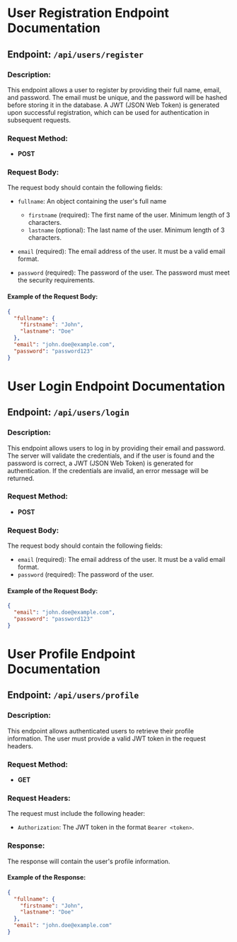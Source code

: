 # User Registration Endpoint Documentation

## Endpoint: `/api/users/register`

### Description:

This endpoint allows a user to register by providing their full name, email, and password. The email must be unique, and the password will be hashed before storing it in the database. A JWT (JSON Web Token) is generated upon successful registration, which can be used for authentication in subsequent requests.

### Request Method:

- **POST**

### Request Body:

The request body should contain the following fields:

- `fullname`: An object containing the user's full name

  - `firstname` (required): The first name of the user. Minimum length of 3 characters.
  - `lastname` (optional): The last name of the user. Minimum length of 3 characters.

- `email` (required): The email address of the user. It must be a valid email format.

- `password` (required): The password of the user. The password must meet the security requirements.

#### Example of the Request Body:

```json
{
  "fullname": {
    "firstname": "John",
    "lastname": "Doe"
  },
  "email": "john.doe@example.com",
  "password": "password123"
}
```

# User Login Endpoint Documentation

## Endpoint: `/api/users/login`

### Description:
This endpoint allows users to log in by providing their email and password. The server will validate the credentials, and if the user is found and the password is correct, a JWT (JSON Web Token) is generated for authentication. If the credentials are invalid, an error message will be returned.

### Request Method:
- **POST**

### Request Body:
The request body should contain the following fields:

- `email` (required): The email address of the user. It must be a valid email format.
- `password` (required): The password of the user.

#### Example of the Request Body:
```json
{
  "email": "john.doe@example.com",
  "password": "password123"
}
```

# User Profile Endpoint Documentation

## Endpoint: `/api/users/profile`

### Description:
This endpoint allows authenticated users to retrieve their profile information. The user must provide a valid JWT token in the request headers.

### Request Method:
- **GET**

### Request Headers:
The request must include the following header:

- `Authorization`: The JWT token in the format `Bearer <token>`.

### Response:
The response will contain the user's profile information.

#### Example of the Response:
```json
{
  "fullname": {
    "firstname": "John",
    "lastname": "Doe"
  },
  "email": "john.doe@example.com"
}
```
